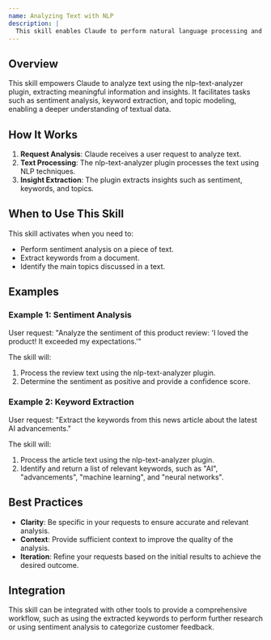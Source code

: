 ```yaml
---
name: Analyzing Text with NLP
description: |
  This skill enables Claude to perform natural language processing and text analysis using the nlp-text-analyzer plugin. It should be used when the user requests analysis of text, including sentiment analysis, keyword extraction, topic modeling, or other NLP tasks. The skill is triggered by requests involving "analyze text", "sentiment analysis", "keyword extraction", "topic modeling", or similar phrases related to text processing. It leverages AI/ML techniques to understand and extract insights from textual data.
---
```


## Overview

This skill empowers Claude to analyze text using the nlp-text-analyzer plugin, extracting meaningful information and insights. It facilitates tasks such as sentiment analysis, keyword extraction, and topic modeling, enabling a deeper understanding of textual data.

## How It Works

1. **Request Analysis**: Claude receives a user request to analyze text.
2. **Text Processing**: The nlp-text-analyzer plugin processes the text using NLP techniques.
3. **Insight Extraction**: The plugin extracts insights such as sentiment, keywords, and topics.

## When to Use This Skill

This skill activates when you need to:
- Perform sentiment analysis on a piece of text.
- Extract keywords from a document.
- Identify the main topics discussed in a text.

## Examples

### Example 1: Sentiment Analysis

User request: "Analyze the sentiment of this product review: 'I loved the product! It exceeded my expectations.'"

The skill will:
1. Process the review text using the nlp-text-analyzer plugin.
2. Determine the sentiment as positive and provide a confidence score.

### Example 2: Keyword Extraction

User request: "Extract the keywords from this news article about the latest AI advancements."

The skill will:
1. Process the article text using the nlp-text-analyzer plugin.
2. Identify and return a list of relevant keywords, such as "AI", "advancements", "machine learning", and "neural networks".

## Best Practices

- **Clarity**: Be specific in your requests to ensure accurate and relevant analysis.
- **Context**: Provide sufficient context to improve the quality of the analysis.
- **Iteration**: Refine your requests based on the initial results to achieve the desired outcome.

## Integration

This skill can be integrated with other tools to provide a comprehensive workflow, such as using the extracted keywords to perform further research or using sentiment analysis to categorize customer feedback.